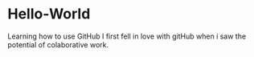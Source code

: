 # Hello-World
Learning how to use GitHub
I first fell in love with gitHub when i saw the potential of colaborative work.
